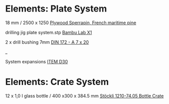# Elements: Plate System

18 mm / 2500 x 1250 [Plywood Sperrapin, French maritime pine](https://www.zehnder-handel.ch/customer/files/73/A---Sperrholz-2025-05-01.pdf)

drilling jig plate system.stp [Bambu Lab X1](https://eu.store.bambulab.com/de/products/pla-cf?p=W3sicHJvcGVydHlLZXkiOiJGYXJiZSIsInByb3BlcnR5VmFsdWUiOiJNYXRjaGEtR3LDvG4gKDE0NTAwKSJ9LHsicHJvcGVydHlLZXkiOiJUeXAiLCJwcm9wZXJ0eVZhbHVlIjoiIn0seyJwcm9wZXJ0eUtleSI6Ikdyw7bDn2UiLCJwcm9wZXJ0eVZhbHVlIjoiMSBrZyJ9XQ%3D%3D
)

2 x drill bushing 7mm [DIN 172 - A 7 x 20](https://www.maedler.de/Article/62210720)

_

System expansions [ITEM D30](https://www.item24.com/de-de/rohr-d30-natur-62856)

# Elements: Crate System

12 x 1,0 l glass bottle / 400 x300 x 384.5 mm [Stöckli 1210-74.05 Bottle Crate](https://www.gebinde-technologie.ch/index.cfm?tem=1&spr=1&hpn=1&sbn=1&ssn=9)
